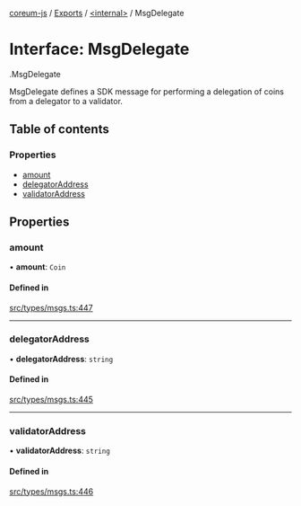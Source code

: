 [coreum-js](../README.md) / [Exports](../modules.md) / [<internal\>](../modules/internal_.md) / MsgDelegate

# Interface: MsgDelegate

[<internal>](../modules/internal_.md).MsgDelegate

MsgDelegate defines a SDK message for performing a delegation of coins
from a delegator to a validator.

## Table of contents

### Properties

- [amount](internal_.MsgDelegate.md#amount)
- [delegatorAddress](internal_.MsgDelegate.md#delegatoraddress)
- [validatorAddress](internal_.MsgDelegate.md#validatoraddress)

## Properties

### amount

• **amount**: `Coin`

#### Defined in

[src/types/msgs.ts:447](https://github.com/PulsaraIO/coreum-js/blob/63824e3/src/types/msgs.ts#L447)

___

### delegatorAddress

• **delegatorAddress**: `string`

#### Defined in

[src/types/msgs.ts:445](https://github.com/PulsaraIO/coreum-js/blob/63824e3/src/types/msgs.ts#L445)

___

### validatorAddress

• **validatorAddress**: `string`

#### Defined in

[src/types/msgs.ts:446](https://github.com/PulsaraIO/coreum-js/blob/63824e3/src/types/msgs.ts#L446)
